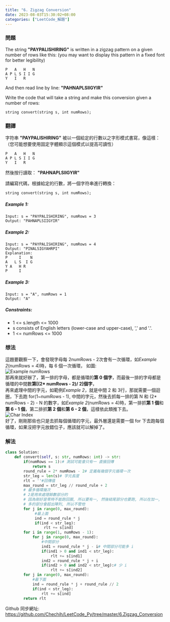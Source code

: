 ```yaml
---
title: "6. Zigzag Conversion"
date: 2023-08-03T15:30:02+08:00
categories: ["LeetCode_解題"]
---
```

### 問題
The string **"PAYPALISHIRING"** is written in a zigzag pattern on a given number of rows like this: (you may want to display this pattern in a fixed font for better legibility)

    P   A   H   N
    A P L S I I G
    Y   I   R
And then read line by line: **"PAHNAPLSIIGYIR"**

Write the code that will take a string and make this conversion given a number of rows:  

    string convert(string s, int numRows);
 ### 翻譯

字符串 **"PAYPALISHIRING"** 被以一個給定的行數以之字形模式書寫，像這樣：（您可能想要使用固定字體顯示這個模式以提高可讀性）

    P   A   H   N
    A P L S I I G
    Y   I   R
然後按行讀取： **"PAHNAPLSIIGYIR"**

請編寫代碼，根據給定的行數，將一個字符串進行轉換：

    string convert(string s, int numRows);

##### Example 1:
    Input: s = "PAYPALISHIRING", numRows = 3
    Output: "PAHNAPLSIIGYIR"
##### Example 2:
    Input: s = "PAYPALISHIRING", numRows = 4
    Output: "PINALSIGYAHRPI"
    Explanation:
    P     I    N
    A   L S  I G
    Y A   H R
    P     I
##### Example 3:
    Input: s = "A", numRows = 1
    Output: "A"
##### Constraints:
- 1 <= s.length <= 1000
- s consists of English letters (lower-case and upper-case), ',' and '.'.
- 1 <= numRows <= 1000

### 想法
這題要觀察一下，會發現字母每 2numRows - 2次會有一次循環，如*Example 2*(numRows = 4)時，每 6 個一次循環，
如圖:  
![Example numRows](/images/LeetCode/6_Example_numRows.jpg "Example numRows")  
那再來就好辦了，第一排的字母，都是循環的**第 0 個字**，而最後一排的字母都是循環的中間數**第[(2* numRows - 2)/ 2]個字**，  
再來處理中間的字元，如範例*Example 2*，就是中間 2 和 3行，那就需要一個迴圈，下去跑 for(1~numRows - 1), 中間的字元，然後去抓每一排的第 N 和 (2* numRows - 2) - N 的數字，如*Example 2*(numRows = 4)時，第一排抓**第 1 個**和**第 6 - 1 個**，第二排抓**第 2 個**和**第 6 - 2 個**，這樣依此類推下去。  
![Char Index](/images/LeetCode/6_CharIndex.jpg "Char Index")  
好了，剛剛那些也只是去抓每個循環的字元，最外層還是需要一個 for 下去跑每個循環，如果沒把字元放錯位子，應該就可以解掉了。

### 解法
```python
class Solution:
    def convert(self, s: str, numRows: int) -> str:
        if(numRows == 1):# 測試可能會只有一 直接回傳
            return s
        round_rule = 2* numRows - 2# 定義每幾個字元循環一次
        str_leg = len(s)# 字元長度
        rlt = ''#回傳值
        max_round = str_leg // round_rule + 2
        # 最多循環幾次 
        # 2是用來處理餘數部分的 
        # 因為剛好是零時不能跑回圈, 所以要有一, 然後結尾部分也要跑, 所以在加一, 
        # 多的部分會超出陣列, 所以不管他
        for j in range(0, max_round):
             #最上面
             ind = round_rule * j
             if(ind < str_leg):
                 rlt += s[ind]
        for i in range(1, numRows - 1):
            for j in range(0, max_round):
                #中間部分
                ind1 = round_rule * j - i# 中間部分可能多 i
                if(ind1 > 0 and ind1 < str_leg):
                    rlt += s[ind1]
                ind2 = round_rule * j + i
                if(ind2 > 0 and ind2 < str_leg):# 少 i
                    rlt += s[ind2]
        for j in range(0, max_round):
            #最下面
            ind = round_rule * j + round_rule // 2
            if(ind < str_leg):
                rlt += s[ind]
        return rlt
```

Github 同步網址:  
https://github.com/Chechih/LeetCode_Py/tree/master/6.Zigzag_Conversion